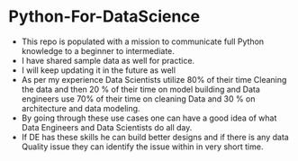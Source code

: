 # Python-For-DataScience
* This repo is populated with a mission to communicate full Python knowledge to a beginner to intermediate.
* I have shared sample data as well for practice.
* I will keep updating it in the future as well
* As per my experience Data Scientists utilize 80% of their time Cleaning the data and then 20 % of their time on model building and Data engineers use 70% of their time on cleaning Data and 30 % on architecture and data modeling.
* By going through these use cases one can have a good idea of what Data Engineers and Data Scientists do all day.
* If DE has these skills he can build better designs and if there is any data Quality issue they can identify the issue within in very short time.
